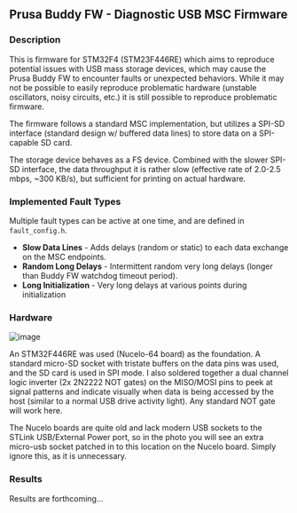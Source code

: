 ## Prusa Buddy FW - Diagnostic USB MSC Firmware

### Description

This is firmware for STM32F4 (STM23F446RE) which aims to reproduce potential issues with USB mass storage devices, which may cause the Prusa Buddy FW to encounter faults or unexpected behaviors. While it may not be possible to easily reproduce problematic hardware (unstable oscillators, noisy circuits, etc.) it is still possible to reproduce problematic firmware.

The firmware follows a standard MSC implementation, but utilizes a SPI-SD interface (standard design w/ buffered data lines) to store data on a SPI-capable SD card. 

The storage device behaves as a FS device. Combined with the slower SPI-SD interface, the data throughput it is rather slow (effective rate of 2.0-2.5 mbps, ~300 KB/s), but sufficient for printing on actual hardware.



### Implemented Fault Types

Multiple fault types can be active at one time, and are defined in `fault_config.h`.

- **Slow Data Lines** - Adds delays (random or static) to each data exchange on the MSC endpoints.
- **Random Long Delays** - Intermittent random very long delays (longer than Buddy FW watchdog timeout period).
- **Long Initialization** - Very long delays at various points during initialization


### Hardware

![image](https://user-images.githubusercontent.com/19617165/123054956-60c4c300-d3d3-11eb-908b-48d9e36651cf.png)

An STM32F446RE was used (Nucelo-64 board) as the foundation. A standard micro-SD socket with tristate buffers on the data pins was used, and the SD card is used in SPI mode. I also soldered together a dual channel logic inverter (2x 2N2222 NOT gates) on the MISO/MOSI pins to peek at signal patterns and indicate visually when data is being accessed by the host (similar to a normal USB drive activity light). Any standard NOT gate will work here. 

The Nucelo boards are quite old and lack modern USB sockets to the STLink USB/External Power port, so in the photo you will see an extra micro-usb socket patched in to this location on the Nucelo board. Simply ignore this, as it is unnecessary.


### Results

Results are forthcoming...
